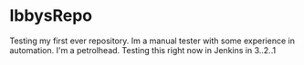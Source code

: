 # IbbysRepo
Testing my first ever repository.
Im a manual tester with some experience in automation. I'm a petrolhead.
Testing this right now in Jenkins in 3..2..1
